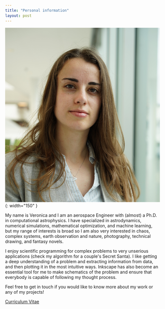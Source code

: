 ```yaml
---
title: "Personal information"
layout: post
---
```


![Profile pic](docs/profilepic.JPG){: width="150" } 

My name is Veronica and I am an aerospace Engineer with (almost) a Ph.D. in computational astrophysics. I have specialized in astrodynamics, numerical simulations, mathematical optimization, and machine learning, but my range of interests is broad so I am also very interested in chaos, complex systems, earth observation and nature, photography, technical drawing, and fantasy novels. 

I enjoy scientific programming for complex problems to very unserious applications (check my algorithm for a couple's Secret Santa). I like getting a deep understanding of a problem and extracting information from data, and then plotting it in the most intuitive ways. Inkscape has also become an essential tool for me to make schematics of the problem and ensure that everybody is capable of following my thought process. 

Feel free to get in touch if you would like to know more about my work or any of my projects!

[Curriculum Vitae](docs/CV.pdf)


